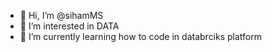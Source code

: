 - 👋 Hi, I’m @sihamMS
- 👀 I’m interested in DATA
- 🌱 I’m currently learning how to code in databrciks platform


<!---
sihamMS/sihamMS is a ✨ special ✨ repository because its `README.md` (this file) appears on your GitHub profile.
You can click the Preview link to take a look at your changes.
--->
